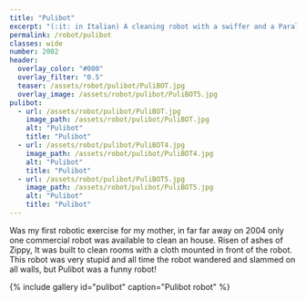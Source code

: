 ```yaml
---
title: "Pulibot"
excerpt: "(:it: in Italian) A cleaning robot with a swiffer and a Parallax board. (2004)"
permalink: /robot/pulibot
classes: wide
number: 2002
header:
  overlay_color: "#000"
  overlay_filter: "0.5"
  teaser: /assets/robot/pulibot/PuliBOT.jpg
  overlay_image: /assets/robot/pulibot/PuliBOT5.jpg
pulibot:
  - url: /assets/robot/pulibot/PuliBOT.jpg
    image_path: /assets/robot/pulibot/PuliBOT.jpg
    alt: "Pulibot"
    title: "Pulibot"
  - url: /assets/robot/pulibot/PuliBOT4.jpg
    image_path: /assets/robot/pulibot/PuliBOT4.jpg
    alt: "Pulibot"
    title: "Pulibot"
  - url: /assets/robot/pulibot/PuliBOT5.jpg
    image_path: /assets/robot/pulibot/PuliBOT5.jpg
    alt: "Pulibot"
    title: "Pulibot"
---
```


Was my first robotic exercise for my mother, in far far away on 2004 only one commercial robot was available to clean an house. Risen of ashes of Zippy, It was built to clean rooms with a cloth mounted in front of the robot. This robot was very stupid and all time the robot wandered and slammed on all walls, but Pulibot was a funny robot!

{% include gallery id="pulibot" caption="Pulibot robot" %}